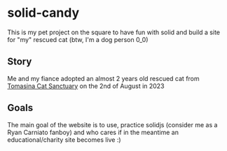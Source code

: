 # solid-candy
This is my pet project on the square to have fun with solid and build a site for "my" rescued cat (btw, I'm a dog person 0_0)

## Story
Me and my fiance adopted an almost 2 years old rescued cat from [Tomasina Cat Sanctuary](http://tomasinasanctuary.org/) on the 2nd of August in 2023

## Goals
The main goal of the website is to use, practice solidjs (consider me as a Ryan Carniato fanboy) and who cares if in the meantime an educational/charity site becomes live :)
